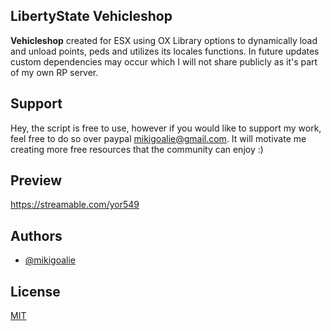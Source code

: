 
## LibertyState Vehicleshop
 
**Vehicleshop** created for ESX using OX Library options to dynamically load and unload points, peds and utilizes its locales functions. In future updates custom dependencies may occur which I will not share publicly as it's part of my own RP server.

## Support

Hey, the script is free to use, however if you would like to support my work, feel free to do so over paypal mikigoalie@gmail.com. It will motivate me creating more free resources that the community can enjoy :)

## Preview

https://streamable.com/yor549

## Authors

- [@mikigoalie](https://www.github.com/mikigoalie)


## License

[MIT](https://choosealicense.com/licenses/mit/)

